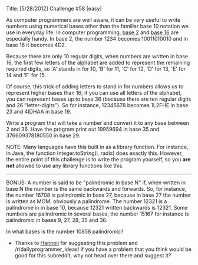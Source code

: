 Title: [5/28/2012] Challenge #58 [easy]

As computer programmers are well aware, it can be very useful to write numbers using numerical bases other than the familiar base 10 notation we use in everyday life. In computer programming, [base 2](http://en.wikipedia.org/wiki/Binary_number) and [base 16](http://en.wikipedia.org/wiki/Hexadecimal) are especially handy. In base 2, the number 1234 becomes 10011010010 and in base 16 it becomes 4D2. 

Because there are only 10 regular digits, when numbers are written in base 16, the first few letters of the alphabet are added to represent the remaining required digits, so 'A' stands in for 10, 'B' for 11, 'C' for 12, 'D' for 13, 'E' for 14 and 'F' for 15. 

Of course, this trick of adding letters to stand in for numbers allows us to represent higher bases than 16; if you can use all letters of the alphabet, you can represent bases up to base 36 (because there are ten regular digits and 26 "letter-digits"). So for instance, 12345678 becomes 1L2FHE in base 23 and 4IDHAA in base 19. 

Write a program that will take a number and convert it to any base between 2 and 36. Have the program print out 19959694 in base 35 and 376609378180550 in base 29. 

NOTE: Many languages have this built in as a library function. For instance, in Java, the function Integer.toString(i, radix) does exactly this. However, the entire point of this challenge is to write the program yourself, so you **are not** allowed to use any library functions like this.

***

BONUS: A number is said to be "palindromic in base N" if, when written in base N the number is the same backwards and forwards. So, for instance, the number 16708 is palindromic in base 27, because in base 27 the number is written as MOM, obviously a palindrome. The number 12321 is a palindrome in in base 10, because 12321 written backwards is 12321. Some numbers are palindromic in several bases, the number 15167 for instance is palindromic in bases 9, 27, 28, 35 and 36. 

In what bases is the number 10858 palindromic?

* Thanks to [Hannoii](http://www.reddit.com/user/Hannoii) for suggesting this problem and /r/dailyprogrammer_ideas! If you have a problem that you think would be good for this subreddit, why not head over there and suggest it? 